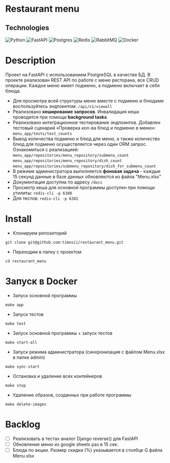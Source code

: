 # Restaurant menu
## Technologies ##
![Python](https://img.shields.io/badge/python-3670A0?style=for-the-badge&logo=python&logoColor=ffdd54)
![FastAPI](https://img.shields.io/badge/FastAPI-005571?style=for-the-badge&logo=fastapi)
![Postgres](https://img.shields.io/badge/postgres-%23316192.svg?style=for-the-badge&logo=postgresql&logoColor=white)
![Redis](https://img.shields.io/badge/redis-%23DD0031.svg?style=for-the-badge&logo=redis&logoColor=white)
![RabbitMQ](https://img.shields.io/badge/Rabbitmq-FF6600?style=for-the-badge&logo=rabbitmq&logoColor=white)
![Docker](https://img.shields.io/badge/docker-%230db7ed.svg?style=for-the-badge&logo=docker&logoColor=white)

# Description

Проект на FastAPI с использованием PostgreSQL в качестве БД.
В проекте реализован REST API по работе с меню ресторана, все CRUD операции.
Каждое меню имеет подменю, а подменю включает в себя блюда.

- Для просмотра всей структуры меню вместе с подменю и блюдами воспользуйтесь эндпоинтом:
`/api/v1/viewall`
- Реализовано **кеширование запросов**. Инвалидация кеша проводится при помощи **background tasks**.
- Реализовано интеграционное тестирование эндпоинтов. Добавлен тестовый сценарий «Проверка кол-ва блюд и подменю в меню»:
`menu_app/tests/test_counts`
- Вывод количества подменю и блюд для меню, а также количество блюд для подменю осуществляется через один ORM запрос.
Ознакомиться с реализацией:
`menu_app/repositories/menu_repository/submenu_count`
`menu_app/repositories/menu_repository/dish_count`
`menu_app/repositories/submenu_repository/dish_for_submenu_count`
- В режиме администратора выполняется **фоновая задача** - каждые 15 секунд данные в базе данных обновляются из файла "Menu.xlsx"
- Документация доступна по адресу `/docs`
- Просмотр кеша для основной программы доступен при помощи утилиты:
`redis-cli -p 6380`
- Для тестов:
`redis-cli -p 6381`


# Install

- Клонируем репозиторий
```
git clone git@github.com:timosii/restaurant_menu.git
```
- Переходим в папку с проектом
```
cd restaurant_menu
```

# Запуск в Docker

- Запуск основной программы
```
make app
```
- Запуск тестов
```
make test
```
- Запуск основной программы + запуск тестов
```
make start-all
```
- Запуск режима администратора (синхронизация с файлом Menu.xlsx в папке admin)
```
make sync-start
```
- Остановка и удаление всех контейнеров
```
make stop
```
- Удаление образов, созданных при работе программы
```
make delete-images
```
# Backlog
- [ ] Реализовать в тестах аналог Django reverse() для FastAPI
- [ ] Обновление меню из google sheets раз в 15 сек.
- [ ] Блюда по акции. Размер скидки (%) указывается в столбце G файла Menu.xlsx
